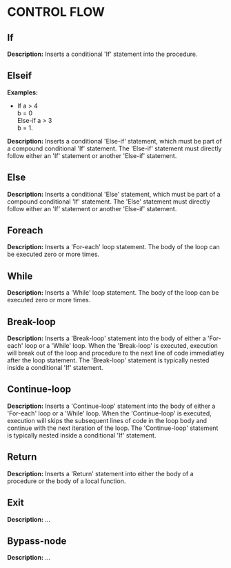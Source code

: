 # CONTROL FLOW  
  
## If  
  
**Description:** Inserts a conditional 'If' statement into the procedure.  
  
## Elseif  
  
**Examples:**  
  * If a > 4  
    b = 0  
    Else-if a > 3  
    b = 1.  
  
**Description:** Inserts a conditional 'Else-if' statement, which must be part of a compound conditional 'If' statement. The 'Else-if' statement must directly follow either an 'If' statement or another 'Else-if' statement.  
  
## Else  
  
**Description:** Inserts a conditional 'Else' statement, which must be part of a compound conditional 'If' statement. The 'Else' statement must directly follow either an 'If' statement or another 'Else-if' statement.  
  
## Foreach  
  
**Description:** Inserts a 'For-each' loop statement. The body of the loop can be executed zero or more times.  
  
## While  
  
**Description:** Inserts a 'While' loop statement. The body of the loop can be executed zero or more times.  
  
## Break-loop  
  
**Description:** Inserts a 'Break-loop' statement into the body of either a 'For-each' loop or a 'While' loop. When the 'Break-loop' is executed, execution will break out of the loop and procedure to the next line of code immediatley after the loop statement. The 'Break-loop' statement is typically nested inside a conditional 'If' statement.  
  
## Continue-loop  
  
**Description:** Inserts a 'Continue-loop' statement into the body of either a 'For-each' loop or a 'While' loop. When the 'Continue-loop' is executed, execution will skips the subsequent lines of code in the loop body and continue with the next iteration of the loop. The 'Continue-loop' statement is typically nested inside a conditional 'If' statement.  
  
## Return  
  
**Description:** Inserts a 'Return' statement into either the body of a procedure or the body of a local function.  
  
## Exit  
  
**Description:** ...  
  
## Bypass-node  
  
**Description:** ...  
  
